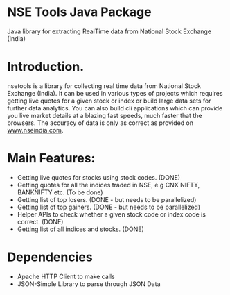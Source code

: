 # NSE Tools Java Package


Java library for extracting RealTime data from National Stock Exchange (India)

Introduction.
============

nsetools is a library for collecting real time data from National Stock Exchange (India). It can be used in various types of projects which requires getting live quotes for a given stock or index or build large data sets for further data analytics. You can also build cli applications which can provide you live market details at a blazing fast speeds, much faster that the browsers. The accuracy of data is only as correct as provided on www.nseindia.com.

Main Features:
=============

* Getting live quotes for stocks using stock codes. (DONE)
* Getting quotes for all the indices traded in NSE, e.g CNX NIFTY, BANKNIFTY etc. (To be done)
* Getting list of top losers. (DONE - but needs to be parallelized)
* Getting list of top gainers. (DONE - but needs to be parallelized)
* Helper APIs to check whether a given stock code or index code is correct. (DONE)
* Getting list of all indices and stocks. (DONE)

Dependencies
=============

* Apache HTTP Client to make calls
* JSON-Simple Library to parse through JSON Data


